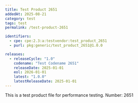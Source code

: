 ```yaml
---
title: Test Product 2651
addedAt: 2025-08-21
category: test
tags: test
permalink: /test-product-2651

identifiers:
  - cpe: cpe:2.3:a:testvendor:test_product_2651
  - purl: pkg:generic/test_product_2651@1.0.0

releases:
  - releaseCycle: "1.0"
    codename: "Test Codename 2651"
    releaseDate: 2025-01-01
    eol: 2026-01-01
    latest: "1.0.0"
    latestReleaseDate: 2025-01-01
---
```


This is a test product file for performance testing. Number: 2651
